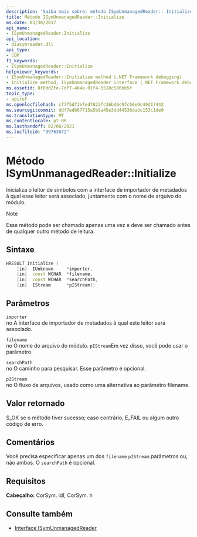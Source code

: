 ```yaml
---
description: 'Saiba mais sobre: método ISymUnmanagedReader:: Initialize'
title: Método ISymUnmanagedReader::Initialize
ms.date: 03/30/2017
api_name:
- ISymUnmanagedReader.Initialize
api_location:
- diasymreader.dll
api_type:
- COM
f1_keywords:
- ISymUnmanagedReader::Initialize
helpviewer_keywords:
- ISymUnmanagedReader::Initialize method [.NET Framework debugging]
- Initialize method, ISymUnmanagedReader interface [.NET Framework debugging]
ms.assetid: 8f0dd2fe-7df7-464e-91f4-5518c586bb5f
topic_type:
- apiref
ms.openlocfilehash: cf7f5df3efed7823fc36bd6c9fc56e0c49d17443
ms.sourcegitcommit: ddf7edb67715a5b9a45e3dd44536dabc153c1de0
ms.translationtype: MT
ms.contentlocale: pt-BR
ms.lasthandoff: 02/06/2021
ms.locfileid: "99763872"
---
```

# <a name="isymunmanagedreaderinitialize-method"></a>Método ISymUnmanagedReader::Initialize

Inicializa o leitor de símbolos com a interface de importador de metadados à qual esse leitor será associado, juntamente com o nome de arquivo do módulo.  
  
> [!NOTE]
> Esse método pode ser chamado apenas uma vez e deve ser chamado antes de qualquer outro método de leitura.  
  
## <a name="syntax"></a>Sintaxe  
  
```cpp  
HRESULT Initialize (  
    [in]  IUnknown     *importer,  
    [in]  const WCHAR  *filename,  
    [in]  const WCHAR  *searchPath,  
    [in]  IStream      *pIStream);  
```  
  
## <a name="parameters"></a>Parâmetros  

 `importer`  
 no A interface de importador de metadados à qual este leitor será associado.  
  
 `filename`  
 no O nome do arquivo do módulo. `pIStream`Em vez disso, você pode usar o parâmetro.  
  
 `searchPath`  
 no O caminho para pesquisar. Esse parâmetro é opcional.  
  
 `pIStream`  
 no O fluxo de arquivos, usado como uma alternativa ao parâmetro filename.  
  
## <a name="return-value"></a>Valor retornado  

 S_OK se o método tiver sucesso; caso contrário, E_FAIL ou algum outro código de erro.  
  
## <a name="remarks"></a>Comentários  

 Você precisa especificar apenas um dos `filename` `pIStream` parâmetros ou, não ambos. O `searchPath` é opcional.  
  
## <a name="requirements"></a>Requisitos  

 **Cabeçalho:** CorSym. idl, CorSym. h  
  
## <a name="see-also"></a>Consulte também

- [Interface ISymUnmanagedReader](isymunmanagedreader-interface.md)
